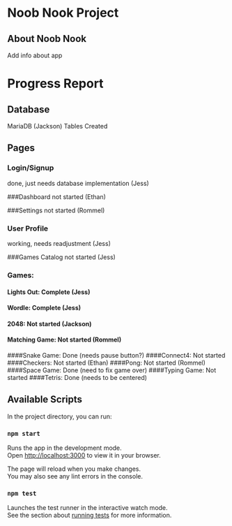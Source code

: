 # Noob Nook Project

## About Noob Nook

Add info about app

# Progress Report

## Database
MariaDB (Jackson)
Tables Created


## Pages

### Login/Signup
done, just needs database implementation (Jess)

###Dashboard
not started (Ethan)

###Settings
not started (Rommel)

### User Profile
working, needs readjustment (Jess)

###Games Catalog
not started (Jess)

### Games:

#### Lights Out: Complete (Jess)
#### Wordle: Complete (Jess)
#### 2048: Not started (Jackson)
#### Matching Game: Not started (Rommel)
####Snake Game: Done (needs pause button?)
####Connect4: Not started
####Checkers: Not started (Ethan)
####Pong: Not started (Rommel)
####Space Game: Done (need to fix game over)
####Typing Game: Not started
####Tetris: Done (needs to be centered)


## Available Scripts

In the project directory, you can run:

### `npm start`

Runs the app in the development mode.\
Open [http://localhost:3000](http://localhost:3000) to view it in your browser.

The page will reload when you make changes.\
You may also see any lint errors in the console.

### `npm test`

Launches the test runner in the interactive watch mode.\
See the section about [running tests](https://facebook.github.io/create-react-app/docs/running-tests) for more information.
